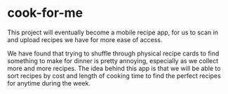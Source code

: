 # cook-for-me

This project will eventually become a mobile recipe app, for us to scan in and upload recipes we have for more ease of access.

We have found that trying to shuffle through physical recipe cards to find something to make for dinner is pretty annoying, especially as we collect more and more recipes. The idea behind this app is that we will be able to sort recipes by cost and length of cooking time to find the perfect recipes for anytime during the week.
